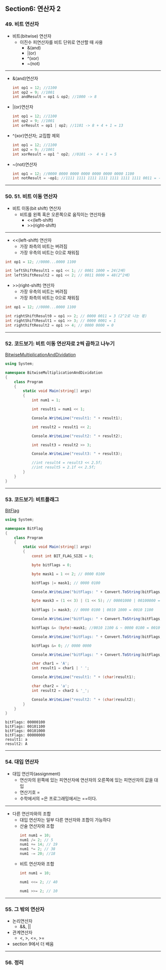 ## Section6: 연산자 2

### 49. 비트 연산자

- 비트(bitwise) 연산자
  - 이진수 피연산자를 비트 단위로 연산할 때 사용
    - &(and)
    - |(or)
    - ^(xor)
    - ~(not)
---
- &(and)연산자
  ```cs
  int op1 = 12; //1100
  int op2 = 9; //1001
  int andResult = op1 & op2; //1000 -> 8
  ```
- |(or)연산자
  ```cs
  int op1 = 12; //1100
  int op2 = 9; //1001
  int orResult = op1 | op2; //1101 -> 8 + 4 + 1 = 13
  ```
- ^(xor)연산자; 교집합 제외
  ```cs
  int op1 = 12; //1100
  int op2 = 9; //1001
  int xorResult = op1 ^ op2; //0101 ->  4 + 1 = 5
  ```

- ~(not)연산자
  ```cs
  int op1 = 12; //0000 0000 0000 0000 0000 0000 0000 1100
  int notResult = ~op1; //1111 1111 1111 1111 1111 1111 1111 0011 = -13
  ```

---
### 50. 51. 비트 이동 연산자

- 비트 이동(bit shift) 연산자
  - 비트를 왼쪽 혹은 오른쪽으로 움직이는 연산자들
    - <<(left-shift)
    - \>>(right-shift)
---
- <<(left-shift) 연산자
  - 가장 좌측의 비트는 버려짐
  - 가장 우측의 비트는 0으로 채워짐
```cs
int op1 = 12; //0000...0000 1100

int leftShiftResult1 = op1 << 1; // 0001 1000 = 24(2배)
int leftShiftResult2 = op1 << 2; // 0011 0000 = 48(2^2배)
```

- \>>(right-shift) 연산자
  - 가장 우측의 비트는 버려짐
  - 가장 좌측의 비트는 0으로 채워짐
```cs
int op1 = 12; //0000...0000 1100

int rightShiftResult0 = op1 >> 2; // 0000 0011 = 3 (2^2로 나눈 몫)
int rightShiftResult1 = op1 >> 3; // 0000 0001 = 1
int righthiftResult2 = op1 >> 4; // 0000 0000 = 0
```

---
### 52. 코드보기: 비트 이동 연산자로 2씩 곱하고 나누기

[BitwiseMultiplicationAndDividation](https://github.com/baek-rokaf/Practical-Programming/blob/main/sample/03/BitwiseMultiplicationAndDividation/Program.cs)

```cs
using System;

namespace BitwiseMultiplicationAndDividation
{
    class Program
    {
        static void Main(string[] args)
        {
            int num1 = 1;

            int result1 = num1 << 1;

            Console.WriteLine("result1: " + result1);

            int result2 = result1 << 2;

            Console.WriteLine("result2: " + result2);

            int result3 = result2 >> 3;

            Console.WriteLine("result3: " + result3);

            //int result4 = result3 << 2.5f;
            //int result5 = 2.1f << 2.5f;
        }
    }
}
```


---
### 53. 코드보기: 비트플래그

[BitFlag](https://github.com/baek-rokaf/Practical-Programming/blob/main/sample/03/BitFlag/Program.cs)

```cs
using System;

namespace BitFlag
{
    class Program
    {
        static void Main(string[] args)
        {
            const int BIT_FLAG_SIZE = 8;

            byte bitFlags = 0;

            byte mask1 = 1 << 2; // 0000 0100

            bitFlags |= mask1; // 0000 0100

            Console.WriteLine("bitFlags: " + Convert.ToString(bitFlags, 2).PadLeft(BIT_FLAG_SIZE, '0'));

            byte mask3 = (1 << 3) | (1 << 5); // 00001000 | 00100000 = 0010 1000
            
            bitFlags |= mask3; // 0000 0100 | 0010 1000 = 0010 1100

            Console.WriteLine("bitFlags: " + Convert.ToString(bitFlags, 2).PadLeft(BIT_FLAG_SIZE, '0'));

            bitFlags &= (byte)~mask1; //0010 1100 & ~ 0000 0100 = 0010 1100 & 1111 1011 = 0010 1000 

            Console.WriteLine("bitFlags: " + Convert.ToString(bitFlags, 2).PadLeft(BIT_FLAG_SIZE, '0'));

            bitFlags &= 0; // 0000 0000

            Console.WriteLine("bitFlags: " + Convert.ToString(bitFlags, 2).PadLeft(BIT_FLAG_SIZE, '0'));

            char char1 = 'A';
            int result1 = char1 | ' ';

            Console.WriteLine("result1: " + (char)result1);

            char char2 = 'a';
            int result2 = char2 & '_';

            Console.WriteLine("result2: " + (char)result2);
        }
    }
}
```

```shell
bitFlags: 00000100
bitFlags: 00101100
bitFlags: 00101000
bitFlags: 00000000
result1: a
result2: A
```

---
### 54. 대입 연산자

- 대입 연산자(assignment)
  - 연산자의 왼쪽에 있는 피연산자에 연산자의 오른쪽에 있는 피연산자의 값을 대입
  - 연산기호 =
  - 수학에서의 =은 프로그래밍에서는 ==이다.
---
- 다른 연산자와의 조합
  - 대입 연산자는 일부 다른 연산자와 조합이 가능하다
  - 산술 연산자와 조합
    ```cs
    int num1 = 10;
    num1 /= 2; // 5
    num1 += 14; // 19
    num1 *= 2; // 38
    num1 -= 20; //18

    ```
  - 비트 연산자와 조합
    ```cs
    int num1 = 10; 
    
    num1 <<= 2; // 40

    num1 >>= 2; // 10


    ```
---
### 55. 그 밖의 연산자

- 논리연산자
  - &&, ||
- 관계연산자
  - <, >, <=, >=
- section 9에서 더 배움

---
### 56. 정리